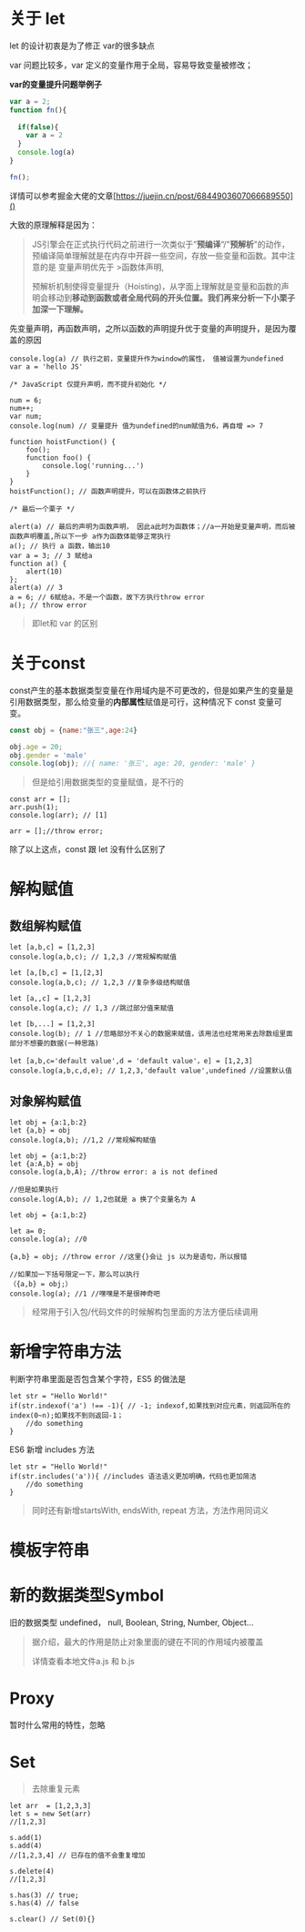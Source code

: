 # 关于 let

let 的设计初衷是为了修正 var的很多缺点

var 问题比较多，var 定义的变量作用于全局，容易导致变量被修改；



**var的变量提升问题举例子**

```javascript
var a = 2;
function fn(){
  
  if(false){
    var a = 2
  }
  console.log(a)
}

fn();
```

详情可以参考掘金大佬的文章[https://juejin.cn/post/6844903607066689550]()

大致的原理解释是因为：

> JS引擎会在正式执行代码之前进行一次类似于”**预编译**“/"**预解析**"的动作，预编译简单理解就是在内存中开辟一些空间，存放一些变量和函数。其中注意的是 变量声明优先于 >函数体声明, 
>
> 预解析机制使得变量提升（Hoisting)，从字面上理解就是变量和函数的声明会移动到**移动到函数或者全局代码的开头位置。我们再来分析一下小栗子加深一下理解。**

先变量声明，再函数声明，之所以函数的声明提升优于变量的声明提升，是因为覆盖的原因



```
console.log(a) // 执行之前，变量提升作为window的属性， 值被设置为undefined
var a = 'hello JS' 

/* JavaScript 仅提升声明，而不提升初始化 */

num = 6;
num++;
var num;
console.log(num) // 变量提升 值为undefined的num赋值为6，再自增 => 7

function hoistFunction() {
    foo();
    function foo() {        
        console.log('running...')    
    }
}
hoistFunction(); // 函数声明提升，可以在函数体之前执行

/* 最后一个栗子 */

alert(a) // 最后的声明为函数声明， 因此a此时为函数体；//a一开始是变量声明，而后被函数声明覆盖,所以下一步 a作为函数体能够正常执行
a(); // 执行 a 函数，输出10
var a = 3; // 3 赋给a
function a() {    
    alert(10)
};
alert(a) // 3
a = 6; // 6赋给a，不是一个函数，故下方执行throw error
a(); // throw error

```

> 即let和 var 的区别



# 关于const

const产生的基本数据类型变量在作用域内是不可更改的，但是如果产生的变量是引用数据类型，那么给变量的**内部属性**赋值是可行，这种情况下 const 变量可变。

```js
const obj = {name:"张三",age:24}

obj.age = 20;
obj.gender = 'male'
console.log(obj); //{ name: '张三', age: 20, gender: 'male' }
```

> 但是给引用数据类型的变量赋值，是不行的

```
const arr = [];
arr.push(1);
console.log(arr); // [1]

arr = [];//throw error;
```

除了以上这点，const 跟 let 没有什么区别了

# 解构赋值

## 数组解构赋值

```
let [a,b,c] = [1,2,3]
console.log(a,b,c); // 1,2,3 //常规解构赋值
```

```
let [a,[b,c] = [1,[2,3]
console.log(a,b,c); // 1,2,3 //复杂多级结构赋值
```

```
let [a,,c] = [1,2,3]
console.log(a,c); // 1,3 //跳过部分值来赋值
```

```
let [b,...] = [1,2,3]
console.log(b); // 1 //忽略部分不关心的数据来赋值，该用法也经常用来去除数组里面部分不想要的数据(一种思路)
```

```
let [a,b,c='default value',d = 'default value'，e] = [1,2,3]
console.log(a,b,c,d,e); // 1,2,3,'default value',undefined //设置默认值
```

## 对象解构赋值

```
let obj = {a:1,b:2}
let {a,b} = obj
console.log(a,b); //1,2 //常规解构赋值
```

```
let obj = {a:1,b:2}
let {a:A,b} = obj
console.log(a,b,A); //throw error: a is not defined

//但是如果执行
console.log(A,b); // 1,2也就是 a 换了个变量名为 A
```

```
let obj = {a:1,b:2}

let a= 0;
console.log(a); //0

{a,b} = obj; //throw error //这里{}会让 js 以为是语句，所以报错

//如果加一下括号限定一下，那么可以执行
（{a,b} = obj;）
console.log(a); //1 //嘿嘿是不是很神奇吧
```

> 经常用于引入包/代码文件的时候解构包里面的方法方便后续调用

# 新增字符串方法

判断字符串里面是否包含某个字符，ES5 的做法是

```
let str = "Hello World!"
if(str.indexof('a') !== -1){ // -1; indexof,如果找到对应元素，则返回所在的 index(0~n);如果找不到则返回-1；
	//do something
}
```

ES6 新增 includes 方法

```
let str = "Hello World!"
if(str.includes('a')){ //includes 语法语义更加明确，代码也更加简洁
	//do something
}
```

> 同时还有新增startsWith, endsWith, repeat 方法，方法作用同词义



# 模板字符串



# 新的数据类型Symbol

旧的数据类型 undefined， null, Boolean, String, Number, Object...

> 据介绍，最大的作用是防止对象里面的键在不同的作用域内被覆盖
>
> 详情查看本地文件a.js 和 b.js



# Proxy

暂时什么常用的特性，忽略



# Set

> 去除重复元素

```
let arr  = [1,2,3,3]
let s = new Set(arr)
//[1,2,3]

s.add(1)
s.add(4)
//[1,2,3,4] // 已存在的值不会重复增加

s.delete(4)
//[1,2,3]

s.has(3) // true;
s.has(4) // false

s.clear() // Set(0){}
```

